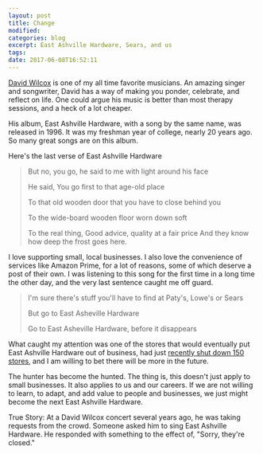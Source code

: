 ```yaml
---
layout: post
title: Change
modified:
categories: blog
excerpt: East Ashville Hardware, Sears, and us
tags: 
date: 2017-06-08T16:52:11
---
```

[David Wilcox](https://davidwilcox.com/about) is one of my all time favorite musicians. An amazing singer and songwriter, David has a way of making you ponder, celebrate, and reflect on life. One could argue his music is better than most therapy sessions, and a heck of a lot cheaper.

His album, East Ashville Hardware, with a song by the same name, was released in 1996. It was my freshman year of college, nearly 20 years ago. So many great songs are on this album.

Here's the last verse of East Ashville Hardware

>But no, you go, he said to me with light around his face
>
>He said, You go first to that age-old place
>
>To that old wooden door
>that you have to close behind you
>
>To the wide-board wooden floor
>worn down soft
>
>To the real thing, Good advice, 
>quality at a fair price
>And they know how deep the frost goes here.

I love supporting small, local businesses. I also love the convenience of services like Amazon Prime, for a lot of reasons, some of which deserve a post of their own. 
I was listening to this song for the first time in a long time the other day, and the very last sentence caught me off guard.

>I'm sure there's stuff you'll have to find at Paty's, Lowe's or Sears
>
>But go to East Asheville Hardware
>
>Go to East Asheville Hardware,
>before it disappears

What caught my attention was one of the stores that would eventually put East Ashville Hardware out of business, had just [recently shut down 150 stores](http://www.businessinsider.com/list-of-sears-and-kmart-stores-closing-2017-1), and I am willing to bet there will be more in the future.

The hunter has become the hunted. The thing is, this doesn't just apply to small businesses. It also applies to us and our careers. If we are not willing to learn, to adapt, and add value to people and businesses, we just might become the next East Ashville Hardware. 

True Story: At a David Wilcox concert several years ago, he was taking requests from the crowd. Someone asked him to sing East Ashville Hardware. He responded with something to the effect of, "Sorry, they're closed."





